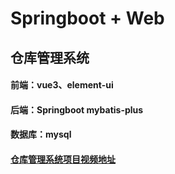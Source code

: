 # Springboot + Web
## 仓库管理系统

#### 前端：vue3、element-ui
#### 后端：Springboot mybatis-plus
#### 数据库：mysql
#### [仓库管理系统项目视频地址](https://www.bilibili.com/video/BV1Qe411V7TZ)

